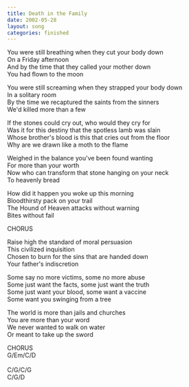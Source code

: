 ```yaml
---
title: Death in the Family
date: 2002-05-28
layout: song
categories: finished
---
```

You were still breathing when they cut your body down  
On a Friday afternoon  
And by the time that they called your mother down  
You had flown to the moon

You were still screaming when they strapped your body down  
In a solitary room  
By the time we recaptured the saints from the sinners  
We'd killed more than a few

<div class="chorus">
  If the stones could cry out, who would they cry for<br/>
  Was it for this destiny that the spotless lamb was slain<br/>
  Whose brother's blood is this that cries out from the floor<br/>
  Why are we drawn like a moth to the flame
</div>

Weighed in the balance you've been found wanting  
For more than your worth  
Now who can transform that stone hanging on your neck  
To heavenly bread

How did it happen you woke up this morning  
Bloodthirsty pack on your trail  
The Hound of Heaven attacks without warning  
Bites without fail

<div class="chorus">CHORUS</div>

Raise high the standard of moral persuasion  
This civilized inquisition  
Chosen to burn for the sins that are handed down  
Your father's indiscretion

<div class="chorus">
  Some say no more victims, some no more abuse<br/>
  Some just want the facts, some just want the truth<br/>
  Some just want your blood, some want a vaccine<br/>
  Some want you swinging from a tree
</div>

The world is more than jails and churches  
You are more than your word  
We never wanted to walk on water  
Or meant to take up the sword

<div class="chorus">CHORUS</div>

<div class="chords">
  G/Em/C/D<br/>
  <br/>
  C/G/C/G<br/>
  C/G/D
</div>
